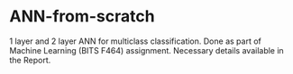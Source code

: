 # ANN-from-scratch
1 layer and 2 layer ANN for multiclass classification. 
Done as part of Machine Learning (BITS F464) assignment.
Necessary details available in the Report. 
